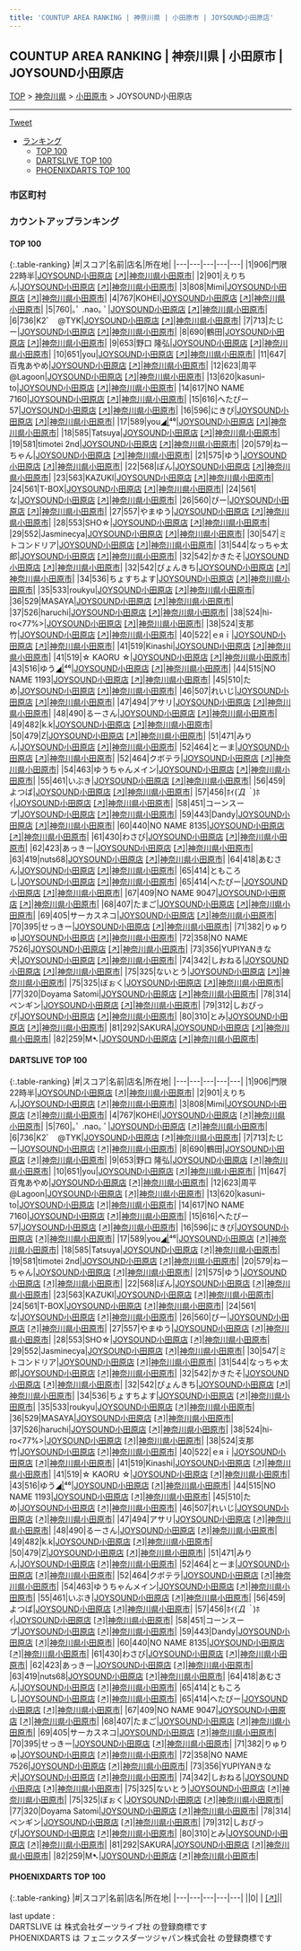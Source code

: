 ```yaml
---
title: 'COUNTUP AREA RANKING | 神奈川県 | 小田原市 | JOYSOUND小田原店'
---
```

## COUNTUP AREA RANKING | 神奈川県 | 小田原市 | JOYSOUND小田原店

[TOP](/darts/rank/) > [神奈川県](/darts/rank/神奈川県/) > [小田原市](/darts/rank/神奈川県/小田原市/) > JOYSOUND小田原店

___

<a href="https://twitter.com/share?ref_src=twsrc%5Etfw" data-text="COUNTUP AREA RANKING | 神奈川県小田原市JOYSOUND小田原店" class="twitter-share-button" data-hashtags="DARTSLIVE,PHOENIXDARTS,darts,ダーツ" data-show-count="false">Tweet</a>

* [ランキング](#カウントアップランキング)
    * [TOP 100](#top-100)
    * [DARTSLIVE TOP 100](#dartslive-top-100)
    * [PHOENIXDARTS TOP 100](#phoenixdarts-top-100)

### 市区町村

<ul>

</ul>

### カウントアップランキング

#### TOP 100



{:.table-ranking}
|#|スコア|名前|店名|所在地|
|---|---|---|---|---|
|1|906|<span class="rank-name-dl">門限22時半</span>|<a href="/darts/rank/shops/811c6daa7756dcfd0d9b047a20a7ba1e.html">JOYSOUND小田原店</a> <a href="https://search.dartslive.com/jp/shop/811c6daa7756dcfd0d9b047a20a7ba1e">[↗]</a>|<a href="/darts/rank/神奈川県/小田原市">神奈川県小田原市</a>|
|2|901|<span class="rank-name-dl">えりちん</span>|<a href="/darts/rank/shops/811c6daa7756dcfd0d9b047a20a7ba1e.html">JOYSOUND小田原店</a> <a href="https://search.dartslive.com/jp/shop/811c6daa7756dcfd0d9b047a20a7ba1e">[↗]</a>|<a href="/darts/rank/神奈川県/小田原市">神奈川県小田原市</a>|
|3|808|<span class="rank-name-dl">Mimi</span>|<a href="/darts/rank/shops/811c6daa7756dcfd0d9b047a20a7ba1e.html">JOYSOUND小田原店</a> <a href="https://search.dartslive.com/jp/shop/811c6daa7756dcfd0d9b047a20a7ba1e">[↗]</a>|<a href="/darts/rank/神奈川県/小田原市">神奈川県小田原市</a>|
|4|767|<span class="rank-name-dl">KOHEI</span>|<a href="/darts/rank/shops/811c6daa7756dcfd0d9b047a20a7ba1e.html">JOYSOUND小田原店</a> <a href="https://search.dartslive.com/jp/shop/811c6daa7756dcfd0d9b047a20a7ba1e">[↗]</a>|<a href="/darts/rank/神奈川県/小田原市">神奈川県小田原市</a>|
|5|760|<span class="rank-name-dl">｡ﾟ .nao｡ ﾟ</span>|<a href="/darts/rank/shops/811c6daa7756dcfd0d9b047a20a7ba1e.html">JOYSOUND小田原店</a> <a href="https://search.dartslive.com/jp/shop/811c6daa7756dcfd0d9b047a20a7ba1e">[↗]</a>|<a href="/darts/rank/神奈川県/小田原市">神奈川県小田原市</a>|
|6|736|<span class="rank-name-dl">K2ﾞ　@TYK</span>|<a href="/darts/rank/shops/811c6daa7756dcfd0d9b047a20a7ba1e.html">JOYSOUND小田原店</a> <a href="https://search.dartslive.com/jp/shop/811c6daa7756dcfd0d9b047a20a7ba1e">[↗]</a>|<a href="/darts/rank/神奈川県/小田原市">神奈川県小田原市</a>|
|7|713|<span class="rank-name-dl">たじー</span>|<a href="/darts/rank/shops/811c6daa7756dcfd0d9b047a20a7ba1e.html">JOYSOUND小田原店</a> <a href="https://search.dartslive.com/jp/shop/811c6daa7756dcfd0d9b047a20a7ba1e">[↗]</a>|<a href="/darts/rank/神奈川県/小田原市">神奈川県小田原市</a>|
|8|690|<span class="rank-name-dl">鶴田</span>|<a href="/darts/rank/shops/811c6daa7756dcfd0d9b047a20a7ba1e.html">JOYSOUND小田原店</a> <a href="https://search.dartslive.com/jp/shop/811c6daa7756dcfd0d9b047a20a7ba1e">[↗]</a>|<a href="/darts/rank/神奈川県/小田原市">神奈川県小田原市</a>|
|9|653|<span class="rank-name-dl">野口 隆弘</span>|<a href="/darts/rank/shops/811c6daa7756dcfd0d9b047a20a7ba1e.html">JOYSOUND小田原店</a> <a href="https://search.dartslive.com/jp/shop/811c6daa7756dcfd0d9b047a20a7ba1e">[↗]</a>|<a href="/darts/rank/神奈川県/小田原市">神奈川県小田原市</a>|
|10|651|<span class="rank-name-dl">you</span>|<a href="/darts/rank/shops/811c6daa7756dcfd0d9b047a20a7ba1e.html">JOYSOUND小田原店</a> <a href="https://search.dartslive.com/jp/shop/811c6daa7756dcfd0d9b047a20a7ba1e">[↗]</a>|<a href="/darts/rank/神奈川県/小田原市">神奈川県小田原市</a>|
|11|647|<span class="rank-name-dl">百鬼あやめ</span>|<a href="/darts/rank/shops/811c6daa7756dcfd0d9b047a20a7ba1e.html">JOYSOUND小田原店</a> <a href="https://search.dartslive.com/jp/shop/811c6daa7756dcfd0d9b047a20a7ba1e">[↗]</a>|<a href="/darts/rank/神奈川県/小田原市">神奈川県小田原市</a>|
|12|623|<span class="rank-name-dl">周平@Lagoon</span>|<a href="/darts/rank/shops/811c6daa7756dcfd0d9b047a20a7ba1e.html">JOYSOUND小田原店</a> <a href="https://search.dartslive.com/jp/shop/811c6daa7756dcfd0d9b047a20a7ba1e">[↗]</a>|<a href="/darts/rank/神奈川県/小田原市">神奈川県小田原市</a>|
|13|620|<span class="rank-name-dl">kasuniｰto</span>|<a href="/darts/rank/shops/811c6daa7756dcfd0d9b047a20a7ba1e.html">JOYSOUND小田原店</a> <a href="https://search.dartslive.com/jp/shop/811c6daa7756dcfd0d9b047a20a7ba1e">[↗]</a>|<a href="/darts/rank/神奈川県/小田原市">神奈川県小田原市</a>|
|14|617|<span class="rank-name-dl">NO NAME 7160</span>|<a href="/darts/rank/shops/811c6daa7756dcfd0d9b047a20a7ba1e.html">JOYSOUND小田原店</a> <a href="https://search.dartslive.com/jp/shop/811c6daa7756dcfd0d9b047a20a7ba1e">[↗]</a>|<a href="/darts/rank/神奈川県/小田原市">神奈川県小田原市</a>|
|15|616|<span class="rank-name-dl">へたぴー57</span>|<a href="/darts/rank/shops/811c6daa7756dcfd0d9b047a20a7ba1e.html">JOYSOUND小田原店</a> <a href="https://search.dartslive.com/jp/shop/811c6daa7756dcfd0d9b047a20a7ba1e">[↗]</a>|<a href="/darts/rank/神奈川県/小田原市">神奈川県小田原市</a>|
|16|596|<span class="rank-name-dl">にきび</span>|<a href="/darts/rank/shops/811c6daa7756dcfd0d9b047a20a7ba1e.html">JOYSOUND小田原店</a> <a href="https://search.dartslive.com/jp/shop/811c6daa7756dcfd0d9b047a20a7ba1e">[↗]</a>|<a href="/darts/rank/神奈川県/小田原市">神奈川県小田原市</a>|
|17|589|<span class="rank-name-dl">you◢͟&#124;⁴⁶</span>|<a href="/darts/rank/shops/811c6daa7756dcfd0d9b047a20a7ba1e.html">JOYSOUND小田原店</a> <a href="https://search.dartslive.com/jp/shop/811c6daa7756dcfd0d9b047a20a7ba1e">[↗]</a>|<a href="/darts/rank/神奈川県/小田原市">神奈川県小田原市</a>|
|18|585|<span class="rank-name-dl">Tatsuya</span>|<a href="/darts/rank/shops/811c6daa7756dcfd0d9b047a20a7ba1e.html">JOYSOUND小田原店</a> <a href="https://search.dartslive.com/jp/shop/811c6daa7756dcfd0d9b047a20a7ba1e">[↗]</a>|<a href="/darts/rank/神奈川県/小田原市">神奈川県小田原市</a>|
|19|581|<span class="rank-name-dl">timotei 2nd</span>|<a href="/darts/rank/shops/811c6daa7756dcfd0d9b047a20a7ba1e.html">JOYSOUND小田原店</a> <a href="https://search.dartslive.com/jp/shop/811c6daa7756dcfd0d9b047a20a7ba1e">[↗]</a>|<a href="/darts/rank/神奈川県/小田原市">神奈川県小田原市</a>|
|20|579|<span class="rank-name-dl">ねーちゃん</span>|<a href="/darts/rank/shops/811c6daa7756dcfd0d9b047a20a7ba1e.html">JOYSOUND小田原店</a> <a href="https://search.dartslive.com/jp/shop/811c6daa7756dcfd0d9b047a20a7ba1e">[↗]</a>|<a href="/darts/rank/神奈川県/小田原市">神奈川県小田原市</a>|
|21|575|<span class="rank-name-dl">ゆう</span>|<a href="/darts/rank/shops/811c6daa7756dcfd0d9b047a20a7ba1e.html">JOYSOUND小田原店</a> <a href="https://search.dartslive.com/jp/shop/811c6daa7756dcfd0d9b047a20a7ba1e">[↗]</a>|<a href="/darts/rank/神奈川県/小田原市">神奈川県小田原市</a>|
|22|568|<span class="rank-name-dl">ぽん</span>|<a href="/darts/rank/shops/811c6daa7756dcfd0d9b047a20a7ba1e.html">JOYSOUND小田原店</a> <a href="https://search.dartslive.com/jp/shop/811c6daa7756dcfd0d9b047a20a7ba1e">[↗]</a>|<a href="/darts/rank/神奈川県/小田原市">神奈川県小田原市</a>|
|23|563|<span class="rank-name-dl">KAZUKI</span>|<a href="/darts/rank/shops/811c6daa7756dcfd0d9b047a20a7ba1e.html">JOYSOUND小田原店</a> <a href="https://search.dartslive.com/jp/shop/811c6daa7756dcfd0d9b047a20a7ba1e">[↗]</a>|<a href="/darts/rank/神奈川県/小田原市">神奈川県小田原市</a>|
|24|561|<span class="rank-name-dl">T-BOX</span>|<a href="/darts/rank/shops/811c6daa7756dcfd0d9b047a20a7ba1e.html">JOYSOUND小田原店</a> <a href="https://search.dartslive.com/jp/shop/811c6daa7756dcfd0d9b047a20a7ba1e">[↗]</a>|<a href="/darts/rank/神奈川県/小田原市">神奈川県小田原市</a>|
|24|561|<span class="rank-name-dl">な</span>|<a href="/darts/rank/shops/811c6daa7756dcfd0d9b047a20a7ba1e.html">JOYSOUND小田原店</a> <a href="https://search.dartslive.com/jp/shop/811c6daa7756dcfd0d9b047a20a7ba1e">[↗]</a>|<a href="/darts/rank/神奈川県/小田原市">神奈川県小田原市</a>|
|26|560|<span class="rank-name-dl">ぴー</span>|<a href="/darts/rank/shops/811c6daa7756dcfd0d9b047a20a7ba1e.html">JOYSOUND小田原店</a> <a href="https://search.dartslive.com/jp/shop/811c6daa7756dcfd0d9b047a20a7ba1e">[↗]</a>|<a href="/darts/rank/神奈川県/小田原市">神奈川県小田原市</a>|
|27|557|<span class="rank-name-dl">やまゆう</span>|<a href="/darts/rank/shops/811c6daa7756dcfd0d9b047a20a7ba1e.html">JOYSOUND小田原店</a> <a href="https://search.dartslive.com/jp/shop/811c6daa7756dcfd0d9b047a20a7ba1e">[↗]</a>|<a href="/darts/rank/神奈川県/小田原市">神奈川県小田原市</a>|
|28|553|<span class="rank-name-dl">SHO☆</span>|<a href="/darts/rank/shops/811c6daa7756dcfd0d9b047a20a7ba1e.html">JOYSOUND小田原店</a> <a href="https://search.dartslive.com/jp/shop/811c6daa7756dcfd0d9b047a20a7ba1e">[↗]</a>|<a href="/darts/rank/神奈川県/小田原市">神奈川県小田原市</a>|
|29|552|<span class="rank-name-dl">Jasminecya</span>|<a href="/darts/rank/shops/811c6daa7756dcfd0d9b047a20a7ba1e.html">JOYSOUND小田原店</a> <a href="https://search.dartslive.com/jp/shop/811c6daa7756dcfd0d9b047a20a7ba1e">[↗]</a>|<a href="/darts/rank/神奈川県/小田原市">神奈川県小田原市</a>|
|30|547|<span class="rank-name-dl">ミトコンドリア</span>|<a href="/darts/rank/shops/811c6daa7756dcfd0d9b047a20a7ba1e.html">JOYSOUND小田原店</a> <a href="https://search.dartslive.com/jp/shop/811c6daa7756dcfd0d9b047a20a7ba1e">[↗]</a>|<a href="/darts/rank/神奈川県/小田原市">神奈川県小田原市</a>|
|31|544|<span class="rank-name-dl">なっちゃ太郎</span>|<a href="/darts/rank/shops/811c6daa7756dcfd0d9b047a20a7ba1e.html">JOYSOUND小田原店</a> <a href="https://search.dartslive.com/jp/shop/811c6daa7756dcfd0d9b047a20a7ba1e">[↗]</a>|<a href="/darts/rank/神奈川県/小田原市">神奈川県小田原市</a>|
|32|542|<span class="rank-name-dl">かきたそ</span>|<a href="/darts/rank/shops/811c6daa7756dcfd0d9b047a20a7ba1e.html">JOYSOUND小田原店</a> <a href="https://search.dartslive.com/jp/shop/811c6daa7756dcfd0d9b047a20a7ba1e">[↗]</a>|<a href="/darts/rank/神奈川県/小田原市">神奈川県小田原市</a>|
|32|542|<span class="rank-name-dl">ぴょんきち</span>|<a href="/darts/rank/shops/811c6daa7756dcfd0d9b047a20a7ba1e.html">JOYSOUND小田原店</a> <a href="https://search.dartslive.com/jp/shop/811c6daa7756dcfd0d9b047a20a7ba1e">[↗]</a>|<a href="/darts/rank/神奈川県/小田原市">神奈川県小田原市</a>|
|34|536|<span class="rank-name-dl">ちょすちよす</span>|<a href="/darts/rank/shops/811c6daa7756dcfd0d9b047a20a7ba1e.html">JOYSOUND小田原店</a> <a href="https://search.dartslive.com/jp/shop/811c6daa7756dcfd0d9b047a20a7ba1e">[↗]</a>|<a href="/darts/rank/神奈川県/小田原市">神奈川県小田原市</a>|
|35|533|<span class="rank-name-dl">roukyu</span>|<a href="/darts/rank/shops/811c6daa7756dcfd0d9b047a20a7ba1e.html">JOYSOUND小田原店</a> <a href="https://search.dartslive.com/jp/shop/811c6daa7756dcfd0d9b047a20a7ba1e">[↗]</a>|<a href="/darts/rank/神奈川県/小田原市">神奈川県小田原市</a>|
|36|529|<span class="rank-name-dl">MASAYA</span>|<a href="/darts/rank/shops/811c6daa7756dcfd0d9b047a20a7ba1e.html">JOYSOUND小田原店</a> <a href="https://search.dartslive.com/jp/shop/811c6daa7756dcfd0d9b047a20a7ba1e">[↗]</a>|<a href="/darts/rank/神奈川県/小田原市">神奈川県小田原市</a>|
|37|526|<span class="rank-name-dl">haruchi</span>|<a href="/darts/rank/shops/811c6daa7756dcfd0d9b047a20a7ba1e.html">JOYSOUND小田原店</a> <a href="https://search.dartslive.com/jp/shop/811c6daa7756dcfd0d9b047a20a7ba1e">[↗]</a>|<a href="/darts/rank/神奈川県/小田原市">神奈川県小田原市</a>|
|38|524|<span class="rank-name-dl">hi-ro&lt;77%&gt;</span>|<a href="/darts/rank/shops/811c6daa7756dcfd0d9b047a20a7ba1e.html">JOYSOUND小田原店</a> <a href="https://search.dartslive.com/jp/shop/811c6daa7756dcfd0d9b047a20a7ba1e">[↗]</a>|<a href="/darts/rank/神奈川県/小田原市">神奈川県小田原市</a>|
|38|524|<span class="rank-name-dl">支那竹</span>|<a href="/darts/rank/shops/811c6daa7756dcfd0d9b047a20a7ba1e.html">JOYSOUND小田原店</a> <a href="https://search.dartslive.com/jp/shop/811c6daa7756dcfd0d9b047a20a7ba1e">[↗]</a>|<a href="/darts/rank/神奈川県/小田原市">神奈川県小田原市</a>|
|40|522|<span class="rank-name-dl">ｅяｉ</span>|<a href="/darts/rank/shops/811c6daa7756dcfd0d9b047a20a7ba1e.html">JOYSOUND小田原店</a> <a href="https://search.dartslive.com/jp/shop/811c6daa7756dcfd0d9b047a20a7ba1e">[↗]</a>|<a href="/darts/rank/神奈川県/小田原市">神奈川県小田原市</a>|
|41|519|<span class="rank-name-dl">Kinashi</span>|<a href="/darts/rank/shops/811c6daa7756dcfd0d9b047a20a7ba1e.html">JOYSOUND小田原店</a> <a href="https://search.dartslive.com/jp/shop/811c6daa7756dcfd0d9b047a20a7ba1e">[↗]</a>|<a href="/darts/rank/神奈川県/小田原市">神奈川県小田原市</a>|
|41|519|<span class="rank-name-dl">☆ KAORU ☆</span>|<a href="/darts/rank/shops/811c6daa7756dcfd0d9b047a20a7ba1e.html">JOYSOUND小田原店</a> <a href="https://search.dartslive.com/jp/shop/811c6daa7756dcfd0d9b047a20a7ba1e">[↗]</a>|<a href="/darts/rank/神奈川県/小田原市">神奈川県小田原市</a>|
|43|516|<span class="rank-name-dl">ゆう◢͟&#124;⁴⁶</span>|<a href="/darts/rank/shops/811c6daa7756dcfd0d9b047a20a7ba1e.html">JOYSOUND小田原店</a> <a href="https://search.dartslive.com/jp/shop/811c6daa7756dcfd0d9b047a20a7ba1e">[↗]</a>|<a href="/darts/rank/神奈川県/小田原市">神奈川県小田原市</a>|
|44|515|<span class="rank-name-dl">NO NAME 1193</span>|<a href="/darts/rank/shops/811c6daa7756dcfd0d9b047a20a7ba1e.html">JOYSOUND小田原店</a> <a href="https://search.dartslive.com/jp/shop/811c6daa7756dcfd0d9b047a20a7ba1e">[↗]</a>|<a href="/darts/rank/神奈川県/小田原市">神奈川県小田原市</a>|
|45|510|<span class="rank-name-dl">ため</span>|<a href="/darts/rank/shops/811c6daa7756dcfd0d9b047a20a7ba1e.html">JOYSOUND小田原店</a> <a href="https://search.dartslive.com/jp/shop/811c6daa7756dcfd0d9b047a20a7ba1e">[↗]</a>|<a href="/darts/rank/神奈川県/小田原市">神奈川県小田原市</a>|
|46|507|<span class="rank-name-dl">れいじ</span>|<a href="/darts/rank/shops/811c6daa7756dcfd0d9b047a20a7ba1e.html">JOYSOUND小田原店</a> <a href="https://search.dartslive.com/jp/shop/811c6daa7756dcfd0d9b047a20a7ba1e">[↗]</a>|<a href="/darts/rank/神奈川県/小田原市">神奈川県小田原市</a>|
|47|494|<span class="rank-name-dl">アサリ</span>|<a href="/darts/rank/shops/811c6daa7756dcfd0d9b047a20a7ba1e.html">JOYSOUND小田原店</a> <a href="https://search.dartslive.com/jp/shop/811c6daa7756dcfd0d9b047a20a7ba1e">[↗]</a>|<a href="/darts/rank/神奈川県/小田原市">神奈川県小田原市</a>|
|48|490|<span class="rank-name-dl">るーさん</span>|<a href="/darts/rank/shops/811c6daa7756dcfd0d9b047a20a7ba1e.html">JOYSOUND小田原店</a> <a href="https://search.dartslive.com/jp/shop/811c6daa7756dcfd0d9b047a20a7ba1e">[↗]</a>|<a href="/darts/rank/神奈川県/小田原市">神奈川県小田原市</a>|
|49|482|<span class="rank-name-dl">k.k</span>|<a href="/darts/rank/shops/811c6daa7756dcfd0d9b047a20a7ba1e.html">JOYSOUND小田原店</a> <a href="https://search.dartslive.com/jp/shop/811c6daa7756dcfd0d9b047a20a7ba1e">[↗]</a>|<a href="/darts/rank/神奈川県/小田原市">神奈川県小田原市</a>|
|50|479|<span class="rank-name-dl">Z</span>|<a href="/darts/rank/shops/811c6daa7756dcfd0d9b047a20a7ba1e.html">JOYSOUND小田原店</a> <a href="https://search.dartslive.com/jp/shop/811c6daa7756dcfd0d9b047a20a7ba1e">[↗]</a>|<a href="/darts/rank/神奈川県/小田原市">神奈川県小田原市</a>|
|51|471|<span class="rank-name-dl">みりん</span>|<a href="/darts/rank/shops/811c6daa7756dcfd0d9b047a20a7ba1e.html">JOYSOUND小田原店</a> <a href="https://search.dartslive.com/jp/shop/811c6daa7756dcfd0d9b047a20a7ba1e">[↗]</a>|<a href="/darts/rank/神奈川県/小田原市">神奈川県小田原市</a>|
|52|464|<span class="rank-name-dl">とーま</span>|<a href="/darts/rank/shops/811c6daa7756dcfd0d9b047a20a7ba1e.html">JOYSOUND小田原店</a> <a href="https://search.dartslive.com/jp/shop/811c6daa7756dcfd0d9b047a20a7ba1e">[↗]</a>|<a href="/darts/rank/神奈川県/小田原市">神奈川県小田原市</a>|
|52|464|<span class="rank-name-dl">クボテラ</span>|<a href="/darts/rank/shops/811c6daa7756dcfd0d9b047a20a7ba1e.html">JOYSOUND小田原店</a> <a href="https://search.dartslive.com/jp/shop/811c6daa7756dcfd0d9b047a20a7ba1e">[↗]</a>|<a href="/darts/rank/神奈川県/小田原市">神奈川県小田原市</a>|
|54|463|<span class="rank-name-dl">ゆうちゃんメイン</span>|<a href="/darts/rank/shops/811c6daa7756dcfd0d9b047a20a7ba1e.html">JOYSOUND小田原店</a> <a href="https://search.dartslive.com/jp/shop/811c6daa7756dcfd0d9b047a20a7ba1e">[↗]</a>|<a href="/darts/rank/神奈川県/小田原市">神奈川県小田原市</a>|
|55|461|<span class="rank-name-dl">いぶき</span>|<a href="/darts/rank/shops/811c6daa7756dcfd0d9b047a20a7ba1e.html">JOYSOUND小田原店</a> <a href="https://search.dartslive.com/jp/shop/811c6daa7756dcfd0d9b047a20a7ba1e">[↗]</a>|<a href="/darts/rank/神奈川県/小田原市">神奈川県小田原市</a>|
|56|459|<span class="rank-name-dl">よつば</span>|<a href="/darts/rank/shops/811c6daa7756dcfd0d9b047a20a7ba1e.html">JOYSOUND小田原店</a> <a href="https://search.dartslive.com/jp/shop/811c6daa7756dcfd0d9b047a20a7ba1e">[↗]</a>|<a href="/darts/rank/神奈川県/小田原市">神奈川県小田原市</a>|
|57|456|<span class="rank-name-dl">ﾎｲ(*´Д｀*)ﾎｲ</span>|<a href="/darts/rank/shops/811c6daa7756dcfd0d9b047a20a7ba1e.html">JOYSOUND小田原店</a> <a href="https://search.dartslive.com/jp/shop/811c6daa7756dcfd0d9b047a20a7ba1e">[↗]</a>|<a href="/darts/rank/神奈川県/小田原市">神奈川県小田原市</a>|
|58|451|<span class="rank-name-dl">コーンスープ</span>|<a href="/darts/rank/shops/811c6daa7756dcfd0d9b047a20a7ba1e.html">JOYSOUND小田原店</a> <a href="https://search.dartslive.com/jp/shop/811c6daa7756dcfd0d9b047a20a7ba1e">[↗]</a>|<a href="/darts/rank/神奈川県/小田原市">神奈川県小田原市</a>|
|59|443|<span class="rank-name-dl">Dandy</span>|<a href="/darts/rank/shops/811c6daa7756dcfd0d9b047a20a7ba1e.html">JOYSOUND小田原店</a> <a href="https://search.dartslive.com/jp/shop/811c6daa7756dcfd0d9b047a20a7ba1e">[↗]</a>|<a href="/darts/rank/神奈川県/小田原市">神奈川県小田原市</a>|
|60|440|<span class="rank-name-dl">NO NAME 8135</span>|<a href="/darts/rank/shops/811c6daa7756dcfd0d9b047a20a7ba1e.html">JOYSOUND小田原店</a> <a href="https://search.dartslive.com/jp/shop/811c6daa7756dcfd0d9b047a20a7ba1e">[↗]</a>|<a href="/darts/rank/神奈川県/小田原市">神奈川県小田原市</a>|
|61|430|<span class="rank-name-dl">わさび</span>|<a href="/darts/rank/shops/811c6daa7756dcfd0d9b047a20a7ba1e.html">JOYSOUND小田原店</a> <a href="https://search.dartslive.com/jp/shop/811c6daa7756dcfd0d9b047a20a7ba1e">[↗]</a>|<a href="/darts/rank/神奈川県/小田原市">神奈川県小田原市</a>|
|62|423|<span class="rank-name-dl">あっきー</span>|<a href="/darts/rank/shops/811c6daa7756dcfd0d9b047a20a7ba1e.html">JOYSOUND小田原店</a> <a href="https://search.dartslive.com/jp/shop/811c6daa7756dcfd0d9b047a20a7ba1e">[↗]</a>|<a href="/darts/rank/神奈川県/小田原市">神奈川県小田原市</a>|
|63|419|<span class="rank-name-dl">nuts68</span>|<a href="/darts/rank/shops/811c6daa7756dcfd0d9b047a20a7ba1e.html">JOYSOUND小田原店</a> <a href="https://search.dartslive.com/jp/shop/811c6daa7756dcfd0d9b047a20a7ba1e">[↗]</a>|<a href="/darts/rank/神奈川県/小田原市">神奈川県小田原市</a>|
|64|418|<span class="rank-name-dl">あむさん</span>|<a href="/darts/rank/shops/811c6daa7756dcfd0d9b047a20a7ba1e.html">JOYSOUND小田原店</a> <a href="https://search.dartslive.com/jp/shop/811c6daa7756dcfd0d9b047a20a7ba1e">[↗]</a>|<a href="/darts/rank/神奈川県/小田原市">神奈川県小田原市</a>|
|65|414|<span class="rank-name-dl">ともころし</span>|<a href="/darts/rank/shops/811c6daa7756dcfd0d9b047a20a7ba1e.html">JOYSOUND小田原店</a> <a href="https://search.dartslive.com/jp/shop/811c6daa7756dcfd0d9b047a20a7ba1e">[↗]</a>|<a href="/darts/rank/神奈川県/小田原市">神奈川県小田原市</a>|
|65|414|<span class="rank-name-dl">へたぴー</span>|<a href="/darts/rank/shops/811c6daa7756dcfd0d9b047a20a7ba1e.html">JOYSOUND小田原店</a> <a href="https://search.dartslive.com/jp/shop/811c6daa7756dcfd0d9b047a20a7ba1e">[↗]</a>|<a href="/darts/rank/神奈川県/小田原市">神奈川県小田原市</a>|
|67|409|<span class="rank-name-dl">NO NAME 9047</span>|<a href="/darts/rank/shops/811c6daa7756dcfd0d9b047a20a7ba1e.html">JOYSOUND小田原店</a> <a href="https://search.dartslive.com/jp/shop/811c6daa7756dcfd0d9b047a20a7ba1e">[↗]</a>|<a href="/darts/rank/神奈川県/小田原市">神奈川県小田原市</a>|
|68|407|<span class="rank-name-dl">たまご</span>|<a href="/darts/rank/shops/811c6daa7756dcfd0d9b047a20a7ba1e.html">JOYSOUND小田原店</a> <a href="https://search.dartslive.com/jp/shop/811c6daa7756dcfd0d9b047a20a7ba1e">[↗]</a>|<a href="/darts/rank/神奈川県/小田原市">神奈川県小田原市</a>|
|69|405|<span class="rank-name-dl">サーカスネコ</span>|<a href="/darts/rank/shops/811c6daa7756dcfd0d9b047a20a7ba1e.html">JOYSOUND小田原店</a> <a href="https://search.dartslive.com/jp/shop/811c6daa7756dcfd0d9b047a20a7ba1e">[↗]</a>|<a href="/darts/rank/神奈川県/小田原市">神奈川県小田原市</a>|
|70|395|<span class="rank-name-dl">せっきー</span>|<a href="/darts/rank/shops/811c6daa7756dcfd0d9b047a20a7ba1e.html">JOYSOUND小田原店</a> <a href="https://search.dartslive.com/jp/shop/811c6daa7756dcfd0d9b047a20a7ba1e">[↗]</a>|<a href="/darts/rank/神奈川県/小田原市">神奈川県小田原市</a>|
|71|382|<span class="rank-name-dl">りゅりゅ</span>|<a href="/darts/rank/shops/811c6daa7756dcfd0d9b047a20a7ba1e.html">JOYSOUND小田原店</a> <a href="https://search.dartslive.com/jp/shop/811c6daa7756dcfd0d9b047a20a7ba1e">[↗]</a>|<a href="/darts/rank/神奈川県/小田原市">神奈川県小田原市</a>|
|72|358|<span class="rank-name-dl">NO NAME 7526</span>|<a href="/darts/rank/shops/811c6daa7756dcfd0d9b047a20a7ba1e.html">JOYSOUND小田原店</a> <a href="https://search.dartslive.com/jp/shop/811c6daa7756dcfd0d9b047a20a7ba1e">[↗]</a>|<a href="/darts/rank/神奈川県/小田原市">神奈川県小田原市</a>|
|73|356|<span class="rank-name-dl">YUPIYANきな犬</span>|<a href="/darts/rank/shops/811c6daa7756dcfd0d9b047a20a7ba1e.html">JOYSOUND小田原店</a> <a href="https://search.dartslive.com/jp/shop/811c6daa7756dcfd0d9b047a20a7ba1e">[↗]</a>|<a href="/darts/rank/神奈川県/小田原市">神奈川県小田原市</a>|
|74|342|<span class="rank-name-dl">しおねる</span>|<a href="/darts/rank/shops/811c6daa7756dcfd0d9b047a20a7ba1e.html">JOYSOUND小田原店</a> <a href="https://search.dartslive.com/jp/shop/811c6daa7756dcfd0d9b047a20a7ba1e">[↗]</a>|<a href="/darts/rank/神奈川県/小田原市">神奈川県小田原市</a>|
|75|325|<span class="rank-name-dl">ないとう</span>|<a href="/darts/rank/shops/811c6daa7756dcfd0d9b047a20a7ba1e.html">JOYSOUND小田原店</a> <a href="https://search.dartslive.com/jp/shop/811c6daa7756dcfd0d9b047a20a7ba1e">[↗]</a>|<a href="/darts/rank/神奈川県/小田原市">神奈川県小田原市</a>|
|75|325|<span class="rank-name-dl">ぼぉく</span>|<a href="/darts/rank/shops/811c6daa7756dcfd0d9b047a20a7ba1e.html">JOYSOUND小田原店</a> <a href="https://search.dartslive.com/jp/shop/811c6daa7756dcfd0d9b047a20a7ba1e">[↗]</a>|<a href="/darts/rank/神奈川県/小田原市">神奈川県小田原市</a>|
|77|320|<span class="rank-name-dl">Doyama Satomi</span>|<a href="/darts/rank/shops/811c6daa7756dcfd0d9b047a20a7ba1e.html">JOYSOUND小田原店</a> <a href="https://search.dartslive.com/jp/shop/811c6daa7756dcfd0d9b047a20a7ba1e">[↗]</a>|<a href="/darts/rank/神奈川県/小田原市">神奈川県小田原市</a>|
|78|314|<span class="rank-name-dl">ペンギン</span>|<a href="/darts/rank/shops/811c6daa7756dcfd0d9b047a20a7ba1e.html">JOYSOUND小田原店</a> <a href="https://search.dartslive.com/jp/shop/811c6daa7756dcfd0d9b047a20a7ba1e">[↗]</a>|<a href="/darts/rank/神奈川県/小田原市">神奈川県小田原市</a>|
|79|312|<span class="rank-name-dl">しおぴっぴ</span>|<a href="/darts/rank/shops/811c6daa7756dcfd0d9b047a20a7ba1e.html">JOYSOUND小田原店</a> <a href="https://search.dartslive.com/jp/shop/811c6daa7756dcfd0d9b047a20a7ba1e">[↗]</a>|<a href="/darts/rank/神奈川県/小田原市">神奈川県小田原市</a>|
|80|310|<span class="rank-name-dl">とみ</span>|<a href="/darts/rank/shops/811c6daa7756dcfd0d9b047a20a7ba1e.html">JOYSOUND小田原店</a> <a href="https://search.dartslive.com/jp/shop/811c6daa7756dcfd0d9b047a20a7ba1e">[↗]</a>|<a href="/darts/rank/神奈川県/小田原市">神奈川県小田原市</a>|
|81|292|<span class="rank-name-dl">SAKURA</span>|<a href="/darts/rank/shops/811c6daa7756dcfd0d9b047a20a7ba1e.html">JOYSOUND小田原店</a> <a href="https://search.dartslive.com/jp/shop/811c6daa7756dcfd0d9b047a20a7ba1e">[↗]</a>|<a href="/darts/rank/神奈川県/小田原市">神奈川県小田原市</a>|
|82|259|<span class="rank-name-dl">M➷</span>|<a href="/darts/rank/shops/811c6daa7756dcfd0d9b047a20a7ba1e.html">JOYSOUND小田原店</a> <a href="https://search.dartslive.com/jp/shop/811c6daa7756dcfd0d9b047a20a7ba1e">[↗]</a>|<a href="/darts/rank/神奈川県/小田原市">神奈川県小田原市</a>|


#### DARTSLIVE TOP 100



{:.table-ranking}
|#|スコア|名前|店名|所在地|
|---|---|---|---|---|
|1|906|<span class="rank-name-dl">門限22時半</span>|<a href="/darts/rank/shops/811c6daa7756dcfd0d9b047a20a7ba1e.html">JOYSOUND小田原店</a> <a href="https://search.dartslive.com/jp/shop/811c6daa7756dcfd0d9b047a20a7ba1e">[↗]</a>|<a href="/darts/rank/神奈川県/小田原市">神奈川県小田原市</a>|
|2|901|<span class="rank-name-dl">えりちん</span>|<a href="/darts/rank/shops/811c6daa7756dcfd0d9b047a20a7ba1e.html">JOYSOUND小田原店</a> <a href="https://search.dartslive.com/jp/shop/811c6daa7756dcfd0d9b047a20a7ba1e">[↗]</a>|<a href="/darts/rank/神奈川県/小田原市">神奈川県小田原市</a>|
|3|808|<span class="rank-name-dl">Mimi</span>|<a href="/darts/rank/shops/811c6daa7756dcfd0d9b047a20a7ba1e.html">JOYSOUND小田原店</a> <a href="https://search.dartslive.com/jp/shop/811c6daa7756dcfd0d9b047a20a7ba1e">[↗]</a>|<a href="/darts/rank/神奈川県/小田原市">神奈川県小田原市</a>|
|4|767|<span class="rank-name-dl">KOHEI</span>|<a href="/darts/rank/shops/811c6daa7756dcfd0d9b047a20a7ba1e.html">JOYSOUND小田原店</a> <a href="https://search.dartslive.com/jp/shop/811c6daa7756dcfd0d9b047a20a7ba1e">[↗]</a>|<a href="/darts/rank/神奈川県/小田原市">神奈川県小田原市</a>|
|5|760|<span class="rank-name-dl">｡ﾟ .nao｡ ﾟ</span>|<a href="/darts/rank/shops/811c6daa7756dcfd0d9b047a20a7ba1e.html">JOYSOUND小田原店</a> <a href="https://search.dartslive.com/jp/shop/811c6daa7756dcfd0d9b047a20a7ba1e">[↗]</a>|<a href="/darts/rank/神奈川県/小田原市">神奈川県小田原市</a>|
|6|736|<span class="rank-name-dl">K2ﾞ　@TYK</span>|<a href="/darts/rank/shops/811c6daa7756dcfd0d9b047a20a7ba1e.html">JOYSOUND小田原店</a> <a href="https://search.dartslive.com/jp/shop/811c6daa7756dcfd0d9b047a20a7ba1e">[↗]</a>|<a href="/darts/rank/神奈川県/小田原市">神奈川県小田原市</a>|
|7|713|<span class="rank-name-dl">たじー</span>|<a href="/darts/rank/shops/811c6daa7756dcfd0d9b047a20a7ba1e.html">JOYSOUND小田原店</a> <a href="https://search.dartslive.com/jp/shop/811c6daa7756dcfd0d9b047a20a7ba1e">[↗]</a>|<a href="/darts/rank/神奈川県/小田原市">神奈川県小田原市</a>|
|8|690|<span class="rank-name-dl">鶴田</span>|<a href="/darts/rank/shops/811c6daa7756dcfd0d9b047a20a7ba1e.html">JOYSOUND小田原店</a> <a href="https://search.dartslive.com/jp/shop/811c6daa7756dcfd0d9b047a20a7ba1e">[↗]</a>|<a href="/darts/rank/神奈川県/小田原市">神奈川県小田原市</a>|
|9|653|<span class="rank-name-dl">野口 隆弘</span>|<a href="/darts/rank/shops/811c6daa7756dcfd0d9b047a20a7ba1e.html">JOYSOUND小田原店</a> <a href="https://search.dartslive.com/jp/shop/811c6daa7756dcfd0d9b047a20a7ba1e">[↗]</a>|<a href="/darts/rank/神奈川県/小田原市">神奈川県小田原市</a>|
|10|651|<span class="rank-name-dl">you</span>|<a href="/darts/rank/shops/811c6daa7756dcfd0d9b047a20a7ba1e.html">JOYSOUND小田原店</a> <a href="https://search.dartslive.com/jp/shop/811c6daa7756dcfd0d9b047a20a7ba1e">[↗]</a>|<a href="/darts/rank/神奈川県/小田原市">神奈川県小田原市</a>|
|11|647|<span class="rank-name-dl">百鬼あやめ</span>|<a href="/darts/rank/shops/811c6daa7756dcfd0d9b047a20a7ba1e.html">JOYSOUND小田原店</a> <a href="https://search.dartslive.com/jp/shop/811c6daa7756dcfd0d9b047a20a7ba1e">[↗]</a>|<a href="/darts/rank/神奈川県/小田原市">神奈川県小田原市</a>|
|12|623|<span class="rank-name-dl">周平@Lagoon</span>|<a href="/darts/rank/shops/811c6daa7756dcfd0d9b047a20a7ba1e.html">JOYSOUND小田原店</a> <a href="https://search.dartslive.com/jp/shop/811c6daa7756dcfd0d9b047a20a7ba1e">[↗]</a>|<a href="/darts/rank/神奈川県/小田原市">神奈川県小田原市</a>|
|13|620|<span class="rank-name-dl">kasuniｰto</span>|<a href="/darts/rank/shops/811c6daa7756dcfd0d9b047a20a7ba1e.html">JOYSOUND小田原店</a> <a href="https://search.dartslive.com/jp/shop/811c6daa7756dcfd0d9b047a20a7ba1e">[↗]</a>|<a href="/darts/rank/神奈川県/小田原市">神奈川県小田原市</a>|
|14|617|<span class="rank-name-dl">NO NAME 7160</span>|<a href="/darts/rank/shops/811c6daa7756dcfd0d9b047a20a7ba1e.html">JOYSOUND小田原店</a> <a href="https://search.dartslive.com/jp/shop/811c6daa7756dcfd0d9b047a20a7ba1e">[↗]</a>|<a href="/darts/rank/神奈川県/小田原市">神奈川県小田原市</a>|
|15|616|<span class="rank-name-dl">へたぴー57</span>|<a href="/darts/rank/shops/811c6daa7756dcfd0d9b047a20a7ba1e.html">JOYSOUND小田原店</a> <a href="https://search.dartslive.com/jp/shop/811c6daa7756dcfd0d9b047a20a7ba1e">[↗]</a>|<a href="/darts/rank/神奈川県/小田原市">神奈川県小田原市</a>|
|16|596|<span class="rank-name-dl">にきび</span>|<a href="/darts/rank/shops/811c6daa7756dcfd0d9b047a20a7ba1e.html">JOYSOUND小田原店</a> <a href="https://search.dartslive.com/jp/shop/811c6daa7756dcfd0d9b047a20a7ba1e">[↗]</a>|<a href="/darts/rank/神奈川県/小田原市">神奈川県小田原市</a>|
|17|589|<span class="rank-name-dl">you◢͟&#124;⁴⁶</span>|<a href="/darts/rank/shops/811c6daa7756dcfd0d9b047a20a7ba1e.html">JOYSOUND小田原店</a> <a href="https://search.dartslive.com/jp/shop/811c6daa7756dcfd0d9b047a20a7ba1e">[↗]</a>|<a href="/darts/rank/神奈川県/小田原市">神奈川県小田原市</a>|
|18|585|<span class="rank-name-dl">Tatsuya</span>|<a href="/darts/rank/shops/811c6daa7756dcfd0d9b047a20a7ba1e.html">JOYSOUND小田原店</a> <a href="https://search.dartslive.com/jp/shop/811c6daa7756dcfd0d9b047a20a7ba1e">[↗]</a>|<a href="/darts/rank/神奈川県/小田原市">神奈川県小田原市</a>|
|19|581|<span class="rank-name-dl">timotei 2nd</span>|<a href="/darts/rank/shops/811c6daa7756dcfd0d9b047a20a7ba1e.html">JOYSOUND小田原店</a> <a href="https://search.dartslive.com/jp/shop/811c6daa7756dcfd0d9b047a20a7ba1e">[↗]</a>|<a href="/darts/rank/神奈川県/小田原市">神奈川県小田原市</a>|
|20|579|<span class="rank-name-dl">ねーちゃん</span>|<a href="/darts/rank/shops/811c6daa7756dcfd0d9b047a20a7ba1e.html">JOYSOUND小田原店</a> <a href="https://search.dartslive.com/jp/shop/811c6daa7756dcfd0d9b047a20a7ba1e">[↗]</a>|<a href="/darts/rank/神奈川県/小田原市">神奈川県小田原市</a>|
|21|575|<span class="rank-name-dl">ゆう</span>|<a href="/darts/rank/shops/811c6daa7756dcfd0d9b047a20a7ba1e.html">JOYSOUND小田原店</a> <a href="https://search.dartslive.com/jp/shop/811c6daa7756dcfd0d9b047a20a7ba1e">[↗]</a>|<a href="/darts/rank/神奈川県/小田原市">神奈川県小田原市</a>|
|22|568|<span class="rank-name-dl">ぽん</span>|<a href="/darts/rank/shops/811c6daa7756dcfd0d9b047a20a7ba1e.html">JOYSOUND小田原店</a> <a href="https://search.dartslive.com/jp/shop/811c6daa7756dcfd0d9b047a20a7ba1e">[↗]</a>|<a href="/darts/rank/神奈川県/小田原市">神奈川県小田原市</a>|
|23|563|<span class="rank-name-dl">KAZUKI</span>|<a href="/darts/rank/shops/811c6daa7756dcfd0d9b047a20a7ba1e.html">JOYSOUND小田原店</a> <a href="https://search.dartslive.com/jp/shop/811c6daa7756dcfd0d9b047a20a7ba1e">[↗]</a>|<a href="/darts/rank/神奈川県/小田原市">神奈川県小田原市</a>|
|24|561|<span class="rank-name-dl">T-BOX</span>|<a href="/darts/rank/shops/811c6daa7756dcfd0d9b047a20a7ba1e.html">JOYSOUND小田原店</a> <a href="https://search.dartslive.com/jp/shop/811c6daa7756dcfd0d9b047a20a7ba1e">[↗]</a>|<a href="/darts/rank/神奈川県/小田原市">神奈川県小田原市</a>|
|24|561|<span class="rank-name-dl">な</span>|<a href="/darts/rank/shops/811c6daa7756dcfd0d9b047a20a7ba1e.html">JOYSOUND小田原店</a> <a href="https://search.dartslive.com/jp/shop/811c6daa7756dcfd0d9b047a20a7ba1e">[↗]</a>|<a href="/darts/rank/神奈川県/小田原市">神奈川県小田原市</a>|
|26|560|<span class="rank-name-dl">ぴー</span>|<a href="/darts/rank/shops/811c6daa7756dcfd0d9b047a20a7ba1e.html">JOYSOUND小田原店</a> <a href="https://search.dartslive.com/jp/shop/811c6daa7756dcfd0d9b047a20a7ba1e">[↗]</a>|<a href="/darts/rank/神奈川県/小田原市">神奈川県小田原市</a>|
|27|557|<span class="rank-name-dl">やまゆう</span>|<a href="/darts/rank/shops/811c6daa7756dcfd0d9b047a20a7ba1e.html">JOYSOUND小田原店</a> <a href="https://search.dartslive.com/jp/shop/811c6daa7756dcfd0d9b047a20a7ba1e">[↗]</a>|<a href="/darts/rank/神奈川県/小田原市">神奈川県小田原市</a>|
|28|553|<span class="rank-name-dl">SHO☆</span>|<a href="/darts/rank/shops/811c6daa7756dcfd0d9b047a20a7ba1e.html">JOYSOUND小田原店</a> <a href="https://search.dartslive.com/jp/shop/811c6daa7756dcfd0d9b047a20a7ba1e">[↗]</a>|<a href="/darts/rank/神奈川県/小田原市">神奈川県小田原市</a>|
|29|552|<span class="rank-name-dl">Jasminecya</span>|<a href="/darts/rank/shops/811c6daa7756dcfd0d9b047a20a7ba1e.html">JOYSOUND小田原店</a> <a href="https://search.dartslive.com/jp/shop/811c6daa7756dcfd0d9b047a20a7ba1e">[↗]</a>|<a href="/darts/rank/神奈川県/小田原市">神奈川県小田原市</a>|
|30|547|<span class="rank-name-dl">ミトコンドリア</span>|<a href="/darts/rank/shops/811c6daa7756dcfd0d9b047a20a7ba1e.html">JOYSOUND小田原店</a> <a href="https://search.dartslive.com/jp/shop/811c6daa7756dcfd0d9b047a20a7ba1e">[↗]</a>|<a href="/darts/rank/神奈川県/小田原市">神奈川県小田原市</a>|
|31|544|<span class="rank-name-dl">なっちゃ太郎</span>|<a href="/darts/rank/shops/811c6daa7756dcfd0d9b047a20a7ba1e.html">JOYSOUND小田原店</a> <a href="https://search.dartslive.com/jp/shop/811c6daa7756dcfd0d9b047a20a7ba1e">[↗]</a>|<a href="/darts/rank/神奈川県/小田原市">神奈川県小田原市</a>|
|32|542|<span class="rank-name-dl">かきたそ</span>|<a href="/darts/rank/shops/811c6daa7756dcfd0d9b047a20a7ba1e.html">JOYSOUND小田原店</a> <a href="https://search.dartslive.com/jp/shop/811c6daa7756dcfd0d9b047a20a7ba1e">[↗]</a>|<a href="/darts/rank/神奈川県/小田原市">神奈川県小田原市</a>|
|32|542|<span class="rank-name-dl">ぴょんきち</span>|<a href="/darts/rank/shops/811c6daa7756dcfd0d9b047a20a7ba1e.html">JOYSOUND小田原店</a> <a href="https://search.dartslive.com/jp/shop/811c6daa7756dcfd0d9b047a20a7ba1e">[↗]</a>|<a href="/darts/rank/神奈川県/小田原市">神奈川県小田原市</a>|
|34|536|<span class="rank-name-dl">ちょすちよす</span>|<a href="/darts/rank/shops/811c6daa7756dcfd0d9b047a20a7ba1e.html">JOYSOUND小田原店</a> <a href="https://search.dartslive.com/jp/shop/811c6daa7756dcfd0d9b047a20a7ba1e">[↗]</a>|<a href="/darts/rank/神奈川県/小田原市">神奈川県小田原市</a>|
|35|533|<span class="rank-name-dl">roukyu</span>|<a href="/darts/rank/shops/811c6daa7756dcfd0d9b047a20a7ba1e.html">JOYSOUND小田原店</a> <a href="https://search.dartslive.com/jp/shop/811c6daa7756dcfd0d9b047a20a7ba1e">[↗]</a>|<a href="/darts/rank/神奈川県/小田原市">神奈川県小田原市</a>|
|36|529|<span class="rank-name-dl">MASAYA</span>|<a href="/darts/rank/shops/811c6daa7756dcfd0d9b047a20a7ba1e.html">JOYSOUND小田原店</a> <a href="https://search.dartslive.com/jp/shop/811c6daa7756dcfd0d9b047a20a7ba1e">[↗]</a>|<a href="/darts/rank/神奈川県/小田原市">神奈川県小田原市</a>|
|37|526|<span class="rank-name-dl">haruchi</span>|<a href="/darts/rank/shops/811c6daa7756dcfd0d9b047a20a7ba1e.html">JOYSOUND小田原店</a> <a href="https://search.dartslive.com/jp/shop/811c6daa7756dcfd0d9b047a20a7ba1e">[↗]</a>|<a href="/darts/rank/神奈川県/小田原市">神奈川県小田原市</a>|
|38|524|<span class="rank-name-dl">hi-ro&lt;77%&gt;</span>|<a href="/darts/rank/shops/811c6daa7756dcfd0d9b047a20a7ba1e.html">JOYSOUND小田原店</a> <a href="https://search.dartslive.com/jp/shop/811c6daa7756dcfd0d9b047a20a7ba1e">[↗]</a>|<a href="/darts/rank/神奈川県/小田原市">神奈川県小田原市</a>|
|38|524|<span class="rank-name-dl">支那竹</span>|<a href="/darts/rank/shops/811c6daa7756dcfd0d9b047a20a7ba1e.html">JOYSOUND小田原店</a> <a href="https://search.dartslive.com/jp/shop/811c6daa7756dcfd0d9b047a20a7ba1e">[↗]</a>|<a href="/darts/rank/神奈川県/小田原市">神奈川県小田原市</a>|
|40|522|<span class="rank-name-dl">ｅяｉ</span>|<a href="/darts/rank/shops/811c6daa7756dcfd0d9b047a20a7ba1e.html">JOYSOUND小田原店</a> <a href="https://search.dartslive.com/jp/shop/811c6daa7756dcfd0d9b047a20a7ba1e">[↗]</a>|<a href="/darts/rank/神奈川県/小田原市">神奈川県小田原市</a>|
|41|519|<span class="rank-name-dl">Kinashi</span>|<a href="/darts/rank/shops/811c6daa7756dcfd0d9b047a20a7ba1e.html">JOYSOUND小田原店</a> <a href="https://search.dartslive.com/jp/shop/811c6daa7756dcfd0d9b047a20a7ba1e">[↗]</a>|<a href="/darts/rank/神奈川県/小田原市">神奈川県小田原市</a>|
|41|519|<span class="rank-name-dl">☆ KAORU ☆</span>|<a href="/darts/rank/shops/811c6daa7756dcfd0d9b047a20a7ba1e.html">JOYSOUND小田原店</a> <a href="https://search.dartslive.com/jp/shop/811c6daa7756dcfd0d9b047a20a7ba1e">[↗]</a>|<a href="/darts/rank/神奈川県/小田原市">神奈川県小田原市</a>|
|43|516|<span class="rank-name-dl">ゆう◢͟&#124;⁴⁶</span>|<a href="/darts/rank/shops/811c6daa7756dcfd0d9b047a20a7ba1e.html">JOYSOUND小田原店</a> <a href="https://search.dartslive.com/jp/shop/811c6daa7756dcfd0d9b047a20a7ba1e">[↗]</a>|<a href="/darts/rank/神奈川県/小田原市">神奈川県小田原市</a>|
|44|515|<span class="rank-name-dl">NO NAME 1193</span>|<a href="/darts/rank/shops/811c6daa7756dcfd0d9b047a20a7ba1e.html">JOYSOUND小田原店</a> <a href="https://search.dartslive.com/jp/shop/811c6daa7756dcfd0d9b047a20a7ba1e">[↗]</a>|<a href="/darts/rank/神奈川県/小田原市">神奈川県小田原市</a>|
|45|510|<span class="rank-name-dl">ため</span>|<a href="/darts/rank/shops/811c6daa7756dcfd0d9b047a20a7ba1e.html">JOYSOUND小田原店</a> <a href="https://search.dartslive.com/jp/shop/811c6daa7756dcfd0d9b047a20a7ba1e">[↗]</a>|<a href="/darts/rank/神奈川県/小田原市">神奈川県小田原市</a>|
|46|507|<span class="rank-name-dl">れいじ</span>|<a href="/darts/rank/shops/811c6daa7756dcfd0d9b047a20a7ba1e.html">JOYSOUND小田原店</a> <a href="https://search.dartslive.com/jp/shop/811c6daa7756dcfd0d9b047a20a7ba1e">[↗]</a>|<a href="/darts/rank/神奈川県/小田原市">神奈川県小田原市</a>|
|47|494|<span class="rank-name-dl">アサリ</span>|<a href="/darts/rank/shops/811c6daa7756dcfd0d9b047a20a7ba1e.html">JOYSOUND小田原店</a> <a href="https://search.dartslive.com/jp/shop/811c6daa7756dcfd0d9b047a20a7ba1e">[↗]</a>|<a href="/darts/rank/神奈川県/小田原市">神奈川県小田原市</a>|
|48|490|<span class="rank-name-dl">るーさん</span>|<a href="/darts/rank/shops/811c6daa7756dcfd0d9b047a20a7ba1e.html">JOYSOUND小田原店</a> <a href="https://search.dartslive.com/jp/shop/811c6daa7756dcfd0d9b047a20a7ba1e">[↗]</a>|<a href="/darts/rank/神奈川県/小田原市">神奈川県小田原市</a>|
|49|482|<span class="rank-name-dl">k.k</span>|<a href="/darts/rank/shops/811c6daa7756dcfd0d9b047a20a7ba1e.html">JOYSOUND小田原店</a> <a href="https://search.dartslive.com/jp/shop/811c6daa7756dcfd0d9b047a20a7ba1e">[↗]</a>|<a href="/darts/rank/神奈川県/小田原市">神奈川県小田原市</a>|
|50|479|<span class="rank-name-dl">Z</span>|<a href="/darts/rank/shops/811c6daa7756dcfd0d9b047a20a7ba1e.html">JOYSOUND小田原店</a> <a href="https://search.dartslive.com/jp/shop/811c6daa7756dcfd0d9b047a20a7ba1e">[↗]</a>|<a href="/darts/rank/神奈川県/小田原市">神奈川県小田原市</a>|
|51|471|<span class="rank-name-dl">みりん</span>|<a href="/darts/rank/shops/811c6daa7756dcfd0d9b047a20a7ba1e.html">JOYSOUND小田原店</a> <a href="https://search.dartslive.com/jp/shop/811c6daa7756dcfd0d9b047a20a7ba1e">[↗]</a>|<a href="/darts/rank/神奈川県/小田原市">神奈川県小田原市</a>|
|52|464|<span class="rank-name-dl">とーま</span>|<a href="/darts/rank/shops/811c6daa7756dcfd0d9b047a20a7ba1e.html">JOYSOUND小田原店</a> <a href="https://search.dartslive.com/jp/shop/811c6daa7756dcfd0d9b047a20a7ba1e">[↗]</a>|<a href="/darts/rank/神奈川県/小田原市">神奈川県小田原市</a>|
|52|464|<span class="rank-name-dl">クボテラ</span>|<a href="/darts/rank/shops/811c6daa7756dcfd0d9b047a20a7ba1e.html">JOYSOUND小田原店</a> <a href="https://search.dartslive.com/jp/shop/811c6daa7756dcfd0d9b047a20a7ba1e">[↗]</a>|<a href="/darts/rank/神奈川県/小田原市">神奈川県小田原市</a>|
|54|463|<span class="rank-name-dl">ゆうちゃんメイン</span>|<a href="/darts/rank/shops/811c6daa7756dcfd0d9b047a20a7ba1e.html">JOYSOUND小田原店</a> <a href="https://search.dartslive.com/jp/shop/811c6daa7756dcfd0d9b047a20a7ba1e">[↗]</a>|<a href="/darts/rank/神奈川県/小田原市">神奈川県小田原市</a>|
|55|461|<span class="rank-name-dl">いぶき</span>|<a href="/darts/rank/shops/811c6daa7756dcfd0d9b047a20a7ba1e.html">JOYSOUND小田原店</a> <a href="https://search.dartslive.com/jp/shop/811c6daa7756dcfd0d9b047a20a7ba1e">[↗]</a>|<a href="/darts/rank/神奈川県/小田原市">神奈川県小田原市</a>|
|56|459|<span class="rank-name-dl">よつば</span>|<a href="/darts/rank/shops/811c6daa7756dcfd0d9b047a20a7ba1e.html">JOYSOUND小田原店</a> <a href="https://search.dartslive.com/jp/shop/811c6daa7756dcfd0d9b047a20a7ba1e">[↗]</a>|<a href="/darts/rank/神奈川県/小田原市">神奈川県小田原市</a>|
|57|456|<span class="rank-name-dl">ﾎｲ(*´Д｀*)ﾎｲ</span>|<a href="/darts/rank/shops/811c6daa7756dcfd0d9b047a20a7ba1e.html">JOYSOUND小田原店</a> <a href="https://search.dartslive.com/jp/shop/811c6daa7756dcfd0d9b047a20a7ba1e">[↗]</a>|<a href="/darts/rank/神奈川県/小田原市">神奈川県小田原市</a>|
|58|451|<span class="rank-name-dl">コーンスープ</span>|<a href="/darts/rank/shops/811c6daa7756dcfd0d9b047a20a7ba1e.html">JOYSOUND小田原店</a> <a href="https://search.dartslive.com/jp/shop/811c6daa7756dcfd0d9b047a20a7ba1e">[↗]</a>|<a href="/darts/rank/神奈川県/小田原市">神奈川県小田原市</a>|
|59|443|<span class="rank-name-dl">Dandy</span>|<a href="/darts/rank/shops/811c6daa7756dcfd0d9b047a20a7ba1e.html">JOYSOUND小田原店</a> <a href="https://search.dartslive.com/jp/shop/811c6daa7756dcfd0d9b047a20a7ba1e">[↗]</a>|<a href="/darts/rank/神奈川県/小田原市">神奈川県小田原市</a>|
|60|440|<span class="rank-name-dl">NO NAME 8135</span>|<a href="/darts/rank/shops/811c6daa7756dcfd0d9b047a20a7ba1e.html">JOYSOUND小田原店</a> <a href="https://search.dartslive.com/jp/shop/811c6daa7756dcfd0d9b047a20a7ba1e">[↗]</a>|<a href="/darts/rank/神奈川県/小田原市">神奈川県小田原市</a>|
|61|430|<span class="rank-name-dl">わさび</span>|<a href="/darts/rank/shops/811c6daa7756dcfd0d9b047a20a7ba1e.html">JOYSOUND小田原店</a> <a href="https://search.dartslive.com/jp/shop/811c6daa7756dcfd0d9b047a20a7ba1e">[↗]</a>|<a href="/darts/rank/神奈川県/小田原市">神奈川県小田原市</a>|
|62|423|<span class="rank-name-dl">あっきー</span>|<a href="/darts/rank/shops/811c6daa7756dcfd0d9b047a20a7ba1e.html">JOYSOUND小田原店</a> <a href="https://search.dartslive.com/jp/shop/811c6daa7756dcfd0d9b047a20a7ba1e">[↗]</a>|<a href="/darts/rank/神奈川県/小田原市">神奈川県小田原市</a>|
|63|419|<span class="rank-name-dl">nuts68</span>|<a href="/darts/rank/shops/811c6daa7756dcfd0d9b047a20a7ba1e.html">JOYSOUND小田原店</a> <a href="https://search.dartslive.com/jp/shop/811c6daa7756dcfd0d9b047a20a7ba1e">[↗]</a>|<a href="/darts/rank/神奈川県/小田原市">神奈川県小田原市</a>|
|64|418|<span class="rank-name-dl">あむさん</span>|<a href="/darts/rank/shops/811c6daa7756dcfd0d9b047a20a7ba1e.html">JOYSOUND小田原店</a> <a href="https://search.dartslive.com/jp/shop/811c6daa7756dcfd0d9b047a20a7ba1e">[↗]</a>|<a href="/darts/rank/神奈川県/小田原市">神奈川県小田原市</a>|
|65|414|<span class="rank-name-dl">ともころし</span>|<a href="/darts/rank/shops/811c6daa7756dcfd0d9b047a20a7ba1e.html">JOYSOUND小田原店</a> <a href="https://search.dartslive.com/jp/shop/811c6daa7756dcfd0d9b047a20a7ba1e">[↗]</a>|<a href="/darts/rank/神奈川県/小田原市">神奈川県小田原市</a>|
|65|414|<span class="rank-name-dl">へたぴー</span>|<a href="/darts/rank/shops/811c6daa7756dcfd0d9b047a20a7ba1e.html">JOYSOUND小田原店</a> <a href="https://search.dartslive.com/jp/shop/811c6daa7756dcfd0d9b047a20a7ba1e">[↗]</a>|<a href="/darts/rank/神奈川県/小田原市">神奈川県小田原市</a>|
|67|409|<span class="rank-name-dl">NO NAME 9047</span>|<a href="/darts/rank/shops/811c6daa7756dcfd0d9b047a20a7ba1e.html">JOYSOUND小田原店</a> <a href="https://search.dartslive.com/jp/shop/811c6daa7756dcfd0d9b047a20a7ba1e">[↗]</a>|<a href="/darts/rank/神奈川県/小田原市">神奈川県小田原市</a>|
|68|407|<span class="rank-name-dl">たまご</span>|<a href="/darts/rank/shops/811c6daa7756dcfd0d9b047a20a7ba1e.html">JOYSOUND小田原店</a> <a href="https://search.dartslive.com/jp/shop/811c6daa7756dcfd0d9b047a20a7ba1e">[↗]</a>|<a href="/darts/rank/神奈川県/小田原市">神奈川県小田原市</a>|
|69|405|<span class="rank-name-dl">サーカスネコ</span>|<a href="/darts/rank/shops/811c6daa7756dcfd0d9b047a20a7ba1e.html">JOYSOUND小田原店</a> <a href="https://search.dartslive.com/jp/shop/811c6daa7756dcfd0d9b047a20a7ba1e">[↗]</a>|<a href="/darts/rank/神奈川県/小田原市">神奈川県小田原市</a>|
|70|395|<span class="rank-name-dl">せっきー</span>|<a href="/darts/rank/shops/811c6daa7756dcfd0d9b047a20a7ba1e.html">JOYSOUND小田原店</a> <a href="https://search.dartslive.com/jp/shop/811c6daa7756dcfd0d9b047a20a7ba1e">[↗]</a>|<a href="/darts/rank/神奈川県/小田原市">神奈川県小田原市</a>|
|71|382|<span class="rank-name-dl">りゅりゅ</span>|<a href="/darts/rank/shops/811c6daa7756dcfd0d9b047a20a7ba1e.html">JOYSOUND小田原店</a> <a href="https://search.dartslive.com/jp/shop/811c6daa7756dcfd0d9b047a20a7ba1e">[↗]</a>|<a href="/darts/rank/神奈川県/小田原市">神奈川県小田原市</a>|
|72|358|<span class="rank-name-dl">NO NAME 7526</span>|<a href="/darts/rank/shops/811c6daa7756dcfd0d9b047a20a7ba1e.html">JOYSOUND小田原店</a> <a href="https://search.dartslive.com/jp/shop/811c6daa7756dcfd0d9b047a20a7ba1e">[↗]</a>|<a href="/darts/rank/神奈川県/小田原市">神奈川県小田原市</a>|
|73|356|<span class="rank-name-dl">YUPIYANきな犬</span>|<a href="/darts/rank/shops/811c6daa7756dcfd0d9b047a20a7ba1e.html">JOYSOUND小田原店</a> <a href="https://search.dartslive.com/jp/shop/811c6daa7756dcfd0d9b047a20a7ba1e">[↗]</a>|<a href="/darts/rank/神奈川県/小田原市">神奈川県小田原市</a>|
|74|342|<span class="rank-name-dl">しおねる</span>|<a href="/darts/rank/shops/811c6daa7756dcfd0d9b047a20a7ba1e.html">JOYSOUND小田原店</a> <a href="https://search.dartslive.com/jp/shop/811c6daa7756dcfd0d9b047a20a7ba1e">[↗]</a>|<a href="/darts/rank/神奈川県/小田原市">神奈川県小田原市</a>|
|75|325|<span class="rank-name-dl">ないとう</span>|<a href="/darts/rank/shops/811c6daa7756dcfd0d9b047a20a7ba1e.html">JOYSOUND小田原店</a> <a href="https://search.dartslive.com/jp/shop/811c6daa7756dcfd0d9b047a20a7ba1e">[↗]</a>|<a href="/darts/rank/神奈川県/小田原市">神奈川県小田原市</a>|
|75|325|<span class="rank-name-dl">ぼぉく</span>|<a href="/darts/rank/shops/811c6daa7756dcfd0d9b047a20a7ba1e.html">JOYSOUND小田原店</a> <a href="https://search.dartslive.com/jp/shop/811c6daa7756dcfd0d9b047a20a7ba1e">[↗]</a>|<a href="/darts/rank/神奈川県/小田原市">神奈川県小田原市</a>|
|77|320|<span class="rank-name-dl">Doyama Satomi</span>|<a href="/darts/rank/shops/811c6daa7756dcfd0d9b047a20a7ba1e.html">JOYSOUND小田原店</a> <a href="https://search.dartslive.com/jp/shop/811c6daa7756dcfd0d9b047a20a7ba1e">[↗]</a>|<a href="/darts/rank/神奈川県/小田原市">神奈川県小田原市</a>|
|78|314|<span class="rank-name-dl">ペンギン</span>|<a href="/darts/rank/shops/811c6daa7756dcfd0d9b047a20a7ba1e.html">JOYSOUND小田原店</a> <a href="https://search.dartslive.com/jp/shop/811c6daa7756dcfd0d9b047a20a7ba1e">[↗]</a>|<a href="/darts/rank/神奈川県/小田原市">神奈川県小田原市</a>|
|79|312|<span class="rank-name-dl">しおぴっぴ</span>|<a href="/darts/rank/shops/811c6daa7756dcfd0d9b047a20a7ba1e.html">JOYSOUND小田原店</a> <a href="https://search.dartslive.com/jp/shop/811c6daa7756dcfd0d9b047a20a7ba1e">[↗]</a>|<a href="/darts/rank/神奈川県/小田原市">神奈川県小田原市</a>|
|80|310|<span class="rank-name-dl">とみ</span>|<a href="/darts/rank/shops/811c6daa7756dcfd0d9b047a20a7ba1e.html">JOYSOUND小田原店</a> <a href="https://search.dartslive.com/jp/shop/811c6daa7756dcfd0d9b047a20a7ba1e">[↗]</a>|<a href="/darts/rank/神奈川県/小田原市">神奈川県小田原市</a>|
|81|292|<span class="rank-name-dl">SAKURA</span>|<a href="/darts/rank/shops/811c6daa7756dcfd0d9b047a20a7ba1e.html">JOYSOUND小田原店</a> <a href="https://search.dartslive.com/jp/shop/811c6daa7756dcfd0d9b047a20a7ba1e">[↗]</a>|<a href="/darts/rank/神奈川県/小田原市">神奈川県小田原市</a>|
|82|259|<span class="rank-name-dl">M➷</span>|<a href="/darts/rank/shops/811c6daa7756dcfd0d9b047a20a7ba1e.html">JOYSOUND小田原店</a> <a href="https://search.dartslive.com/jp/shop/811c6daa7756dcfd0d9b047a20a7ba1e">[↗]</a>|<a href="/darts/rank/神奈川県/小田原市">神奈川県小田原市</a>|


#### PHOENIXDARTS TOP 100



{:.table-ranking}
|#|スコア|名前|店名|所在地|
|---|---|---|---|---|
||0|<span class="rank-name-dl"> </span>|<a href="/darts/rank/shops/.html"></a> <a href="">[↗]</a>|<a href="/darts/rank//"></a>|


<div class="footer border-top border-gray-light mt-5 pt-3 text-right text-gray">
    last update : <span style="font-weight: italic" id="foot_last_modified"></span><br />
    DARTSLIVE は 株式会社ダーツライブ社 の登録商標です<br />
    PHOENIXDARTS は フェニックスダーツジャパン株式会社 の登録商標です<br />
</div>

<script src="https://cdnjs.cloudflare.com/ajax/libs/jquery.tablesorter/2.31.3/js/jquery.tablesorter.min.js" integrity="sha512-qzgd5cYSZcosqpzpn7zF2ZId8f/8CHmFKZ8j7mU4OUXTNRd5g+ZHBPsgKEwoqxCtdQvExE5LprwwPAgoicguNg==" crossorigin="anonymous" referrerpolicy="no-referrer"></script>
<link rel="stylesheet" href="https://cdnjs.cloudflare.com/ajax/libs/jquery.tablesorter/2.31.3/css/theme.default.min.css" integrity="sha512-wghhOJkjQX0Lh3NSWvNKeZ0ZpNn+SPVXX1Qyc9OCaogADktxrBiBdKGDoqVUOyhStvMBmJQ8ZdMHiR3wuEq8+w==" crossorigin="anonymous" referrerpolicy="no-referrer" />
<script>
$(function() {
    $(".table-ranking").tablesorter({sortList:[[0, 0]]});
    $("#foot_last_modified").text(formatDate(new Date(document.lastModified), 'yyyy-MM-dd HH:mm:ss'));
});
</script>

<script async src="https://platform.twitter.com/widgets.js" charset="utf-8"></script>